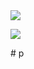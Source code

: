 
<img src="https://giffiles.alphacoders.com/120/120248.gif">
</p>
<img src="https://github.com/MRXcyberSLT/p/blob/main/Snaptik.app_7167641572308307226.mp4">
</p>
# p
